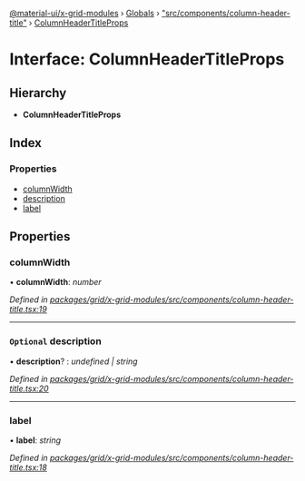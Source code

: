 [@material-ui/x-grid-modules](../README.md) › [Globals](../globals.md) › ["src/components/column-header-title"](../modules/_src_components_column_header_title_.md) › [ColumnHeaderTitleProps](_src_components_column_header_title_.columnheadertitleprops.md)

# Interface: ColumnHeaderTitleProps

## Hierarchy

* **ColumnHeaderTitleProps**

## Index

### Properties

* [columnWidth](_src_components_column_header_title_.columnheadertitleprops.md#columnwidth)
* [description](_src_components_column_header_title_.columnheadertitleprops.md#optional-description)
* [label](_src_components_column_header_title_.columnheadertitleprops.md#label)

## Properties

###  columnWidth

• **columnWidth**: *number*

*Defined in [packages/grid/x-grid-modules/src/components/column-header-title.tsx:19](https://github.com/mui-org/material-ui-x/blob/a679779/packages/grid/x-grid-modules/src/components/column-header-title.tsx#L19)*

___

### `Optional` description

• **description**? : *undefined | string*

*Defined in [packages/grid/x-grid-modules/src/components/column-header-title.tsx:20](https://github.com/mui-org/material-ui-x/blob/a679779/packages/grid/x-grid-modules/src/components/column-header-title.tsx#L20)*

___

###  label

• **label**: *string*

*Defined in [packages/grid/x-grid-modules/src/components/column-header-title.tsx:18](https://github.com/mui-org/material-ui-x/blob/a679779/packages/grid/x-grid-modules/src/components/column-header-title.tsx#L18)*
